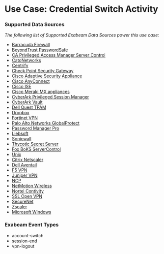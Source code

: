 Use Case: Credential Switch Activity
====================================

### Supported Data Sources

_The following list of Supported Exabeam Data Sources power this use case:_

* [Barracuda Firewall](../DataSources/datasource_barracuda_firewall_barracuda_firewall.md)
* [BeyondTrust PasswordSafe](../DataSources/datasource_beyondtrust_passwordsafe_beyondtrust_passwordsafe.md)
* [CA Privileged Access Manager Server Control](../DataSources/datasource_ca_privileged_access_manager_server_control_ca_privileged_access_manager_server_control.md)
* [CatoNetworks](../DataSources/datasource_catonetworks_catonetworks.md)
* [Centrify](../DataSources/datasource_centrify_centrify.md)
* [Check Point Security Gateway](../DataSources/datasource_check_point_security_gateway_check_point_security_gateway.md)
* [Cisco Adaptive Security Appliance](../DataSources/datasource_cisco_adaptive_security_appliance_cisco_adaptive_security_appliance.md)
* [Cisco AnyConnect](../DataSources/datasource_cisco_anyconnect_cisco_anyconnect.md)
* [Cisco ISE](../DataSources/datasource_cisco_ise_cisco_ise.md)
* [Cisco Meraki MX appliances](../DataSources/datasource_cisco_meraki_mx_appliances_cisco_meraki_mx_appliances.md)
* [CyberArk Privileged Session Manager](../DataSources/datasource_cyberark_privileged_session_manager_cyberark_privileged_session_manager.md)
* [CyberArk Vault](../DataSources/datasource_cyberark_vault_cyberark_vault.md)
* [Dell Quest TPAM](../DataSources/datasource_dell_quest_tpam_dell_quest_tpam.md)
* [Dropbox](../DataSources/datasource_dropbox_dropbox.md)
* [Fortinet VPN](../DataSources/datasource_fortinet_vpn_fortinet_vpn.md)
* [Palo Alto Networks GlobalProtect](../DataSources/datasource_globalprotect_palo_alto_networks_globalprotect.md)
* [Password Manager Pro](../DataSources/datasource_password_manager_pro_password_manager_pro.md)
* [Liebsoft](../DataSources/datasource_password_manager_liebsoft.md)
* [Sonicwall](../DataSources/datasource_sonicwall_sonicwall.md)
* [Thycotic Secret Server](../DataSources/datasource_thycotic_secret_server_thycotic_secret_server.md)
* [Fox BoKS ServerControl](../DataSources/datasource_unix_fox_boks_servercontrol.md)
* [Unix](../DataSources/datasource_unix_unix.md)
* [Citrix Netscaler](../DataSources/datasource_vpn_citrix_netscaler.md)
* [Dell Aventail](../DataSources/datasource_vpn_dell_aventail.md)
* [F5 VPN](../DataSources/datasource_vpn_f5_vpn.md)
* [Juniper VPN](../DataSources/datasource_vpn_juniper_vpn.md)
* [NCP](../DataSources/datasource_vpn_ncp.md)
* [NetMotion Wireless](../DataSources/datasource_vpn_netmotion_wireless.md)
* [Nortel Contivity](../DataSources/datasource_vpn_nortel_contivity.md)
* [SSL Open VPN](../DataSources/datasource_vpn_ssl_open_vpn.md)
* [SecureNet](../DataSources/datasource_vpn_securenet.md)
* [Zscaler](../DataSources/datasource_vpn_zscaler.md)
* [Microsoft Windows](../DataSources/datasource_windows_microsoft_windows.md)


### Exabeam Event Types

- account-switch
- session-end
- vpn-logout
